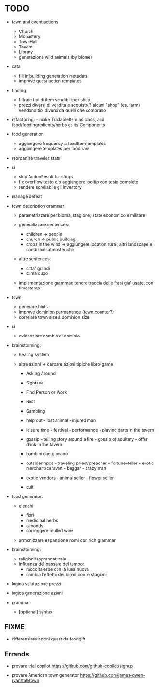 # TODO
- town and event actions
	- Church
	- Monastery
	- TownHall
	- Tavern
	- Library

	+ generazione wild animals (by biome)

- data
	- fill in building generation metadata
	- improve quest action templates

- trading
	- filtrare tipi di item vendibili per shop
	+ prezzi diversi di vendita e acquisto
	? alcuni "shop" (es. farm) vendono tipi diversi da quelli che comprano
	
- refactoring:
		- make TradableItem as class, and food/foodIngredients/herbs as its Components

- food generation
	- aggiungere frequency a foodItemTemplates
	- aggiungere templates per food raw

- reorganize traveler stats

- ui
	- skip ActionResult for shops
	- fix overflow testo e/o aggiungere tooltip con testo completo
	+ rendere scrollabile gli inventory

- manage defeat

- town description grammar
	- parametrizzare per bioma, stagione, stato economico e militare

	- generalizzare sentences:
		- children -> people
		- church -> public building
		- crops in the wind -> aggiungere location rural; altri landscape e condizioni atmosferiche

	- altre sentences:
		- citta' grandi
		- clima cupo

	- implementazione grammar: tenere traccia delle frasi gia' usate, con timestamp

- town
	- generare hints
	+ improve dominion permanence (town counter?)
	+ correlare town size a dominion size

- ui
	- evidenziare cambio di dominio


- brainstorming:
	- healing system

	- altre azioni
		-> cercare azioni tipiche libro-game
		
		- Asking Around
		- Sightsee
		- Find Person or Work
		- Rest
		- Gambling

		- help out
		        - lost animal
		        - injured man

		- leisure time
		        - festival
		        - performance
		        - playing darts in the tavern

		- gossip
		        - telling story around a fire
		        - gossip of adultery
		        - offer drink in the tavern

		- bambini che giocano

		- outsider npcs
		        - traveling priest/preacher
		        - fortune-teller
		        - exotic merchant/caravan
		        - beggar
		        - crazy man

		- exotic vendors
		        - animal seller
		        - flower seller

		- cult


- food generator:
	- elenchi
		+ fiori
		+ medicinal herbs
		- almonds
		- correggere mulled wine

	- armonizzare espansione nomi con rich grammar


+ brainstorming:
	- religioni/soprannaturale
	- influenza del passare del tempo:
		- raccolta erbe con la luna nuova
		- cambia l'effetto dei biomi con le stagioni

+ logica valutazione prezzi
+ logica generazione azioni

+ grammar:
	+ [optional] syntax


## FIXME
- differenziare azioni quest da foodgift


## Errands
- provare trial copilot
https://github.com/github-copilot/signup

- provare American town generator
https://github.com/james-owen-ryan/talktown

